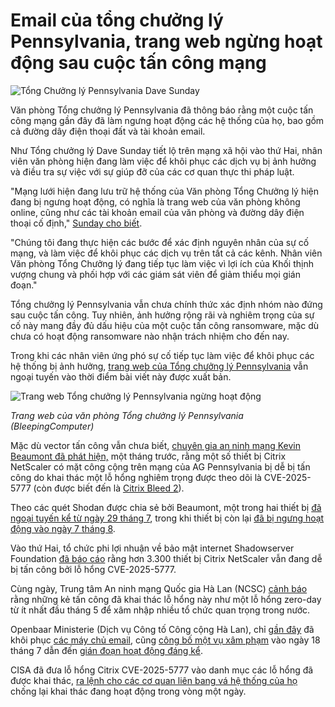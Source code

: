 # Email của tổng chưởng lý Pennsylvania, trang web ngừng hoạt động sau cuộc tấn công mạng

![Tổng Chưởng lý Pennsylvania Dave Sunday](https://www.bleepstatic.com/content/hl-images/2025/08/13/Pennsylvania_Attorney_General_Dave_Sunday.jpg)

Văn phòng Tổng chưởng lý Pennsylvania đã thông báo rằng một cuộc tấn công mạng gần đây đã làm ngưng hoạt động các hệ thống của họ, bao gồm cả đường dây điện thoại đất và tài khoản email.

Như Tổng chưởng lý Dave Sunday tiết lộ trên mạng xã hội vào thứ Hai, nhân viên văn phòng hiện đang làm việc để khôi phục các dịch vụ bị ảnh hưởng và điều tra sự việc với sự giúp đỡ của các cơ quan thực thi pháp luật.

"Mạng lưới hiện đang lưu trữ hệ thống của Văn phòng Tổng Chưởng lý hiện đang bị ngưng hoạt động, có nghĩa là trang web của văn phòng không online, cũng như các tài khoản email của văn phòng và đường dây điện thoại cố định," [Sunday cho biết](https://www.facebook.com/PaAttorneyGen/posts/1334533431364939).

"Chúng tôi đang thực hiện các bước để xác định nguyên nhân của sự cố mạng, và làm việc để khôi phục các dịch vụ trên tất cả các kênh. Nhân viên Văn phòng Tổng Chưởng lý đang tiếp tục làm việc vì lợi ích của Khối thịnh vượng chung và phối hợp với các giám sát viên để giảm thiểu mọi gián đoạn."

Tổng chưởng lý Pennsylvania vẫn chưa chính thức xác định nhóm nào đứng sau cuộc tấn công. Tuy nhiên, ảnh hưởng rộng rãi và nghiêm trọng của sự cố này mang đầy đủ dấu hiệu của một cuộc tấn công ransomware, mặc dù chưa có hoạt động ransomware nào nhận trách nhiệm cho đến nay.

Trong khi các nhân viên ứng phó sự cố tiếp tục làm việc để khôi phục các hệ thống bị ảnh hưởng, [trang web của Tổng chưởng lý Pennsylvania](https://www.attorneygeneral.gov/) vẫn ngoại tuyến vào thời điểm bài viết này được xuất bản.

![Trang web Tổng chưởng lý Pennsylvania ngừng hoạt động](https://www.bleepstatic.com/images/news/u/1109292/2025/PA%20OAG%20site.png)

_Trang web của văn phòng Tổng chưởng lý Pennsylvania (BleepingComputer)_

Mặc dù vector tấn công vẫn chưa biết, [chuyên gia an ninh mạng Kevin Beaumont đã phát hiện,](https://cyberplace.social/@GossiTheDog/114852498783201767) một tháng trước, rằng một số thiết bị Citrix NetScaler có mặt công cộng trên mạng của AG Pennsylvania bị dễ bị tấn công do khai thác một lỗ hổng nghiêm trọng được theo dõi là CVE-2025-5777 (còn được biết đến là [Citrix Bleed 2](https://www.bleepingcomputer.com/tag/citrixbleed2/)).

Theo các quét Shodan được chia sẻ bởi Beaumont, một trong hai thiết bị [đã ngoại tuyến kể từ ngày 29 tháng 7](https://beta.shodan.io/host/207.218.103.19), trong khi thiết bị còn lại [đã bị ngưng hoạt động vào ngày 7 tháng 8](https://beta.shodan.io/host/207.218.103.174).

Vào thứ Hai, tổ chức phi lợi nhuận về bảo mật internet Shadowserver Foundation [đã báo cáo](https://bsky.app/profile/shadowserver.bsky.social/post/3lw6z7psrbs2u) rằng hơn 3.300 thiết bị Citrix NetScaler vẫn đang dễ bị tấn công bởi lỗ hổng CVE-2025-5777.

Cùng ngày, Trung tâm An ninh mạng Quốc gia Hà Lan (NCSC) [cảnh báo](https://www.bleepingcomputer.com/news/security/netherlands-citrix-netscaler-flaw-cve-2025-6543-exploited-to-breach-orgs/) rằng những kẻ tấn công đã khai thác lỗ hổng này như một lỗ hổng zero-day từ ít nhất đầu tháng 5 để xâm nhập nhiều tổ chức quan trọng trong nước.

Openbaar Ministerie (Dịch vụ Công tố Công cộng Hà Lan), chỉ [gần đây](http://www.om.nl/onderwerpen/inbreuk-om-ict/nieuws/2025/08/04/om-gaat-stapsgewijs-online) đã khôi phục [các máy chủ email](http://www.om.nl/onderwerpen/inbreuk-om-ict/nieuws/2025/08/07/om-is-weer-per-mail-bereikbaar), cũng [công bố một vụ xâm phạm](https://www.om.nl/onderwerpen/inbreuk-om-ict/nieuws/2025/07/18/onderzoek-naar-aanleiding-van-signaal-ncsc) vào ngày 18 tháng 7 dẫn đến [gián đoạn hoạt động đáng kể](http://www.om.nl/onderwerpen/inbreuk-om-ict/nieuws/2025/07/21/werk-om-mogelijk-komende-weken-nog-verstoord).

CISA đã đưa lỗ hổng Citrix CVE-2025-5777 vào danh mục các lỗ hổng đã được khai thác, [ra lệnh cho các cơ quan liên bang vá hệ thống của họ](http://www.cisa.gov/known-exploited-vulnerabilities-catalog?search%5Fapi%5Ffulltext=CVE-2025-5777&field%5Fdate%5Fadded%5Fwrapper=all&field%5Fcve=&sort%5Fby=field%5Fdate%5Fadded&items%5Fper%5Fpage=20&url=) chống lại khai thác đang hoạt động trong vòng một ngày.